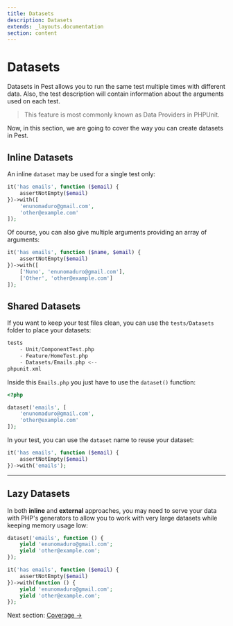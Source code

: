 ```yaml
---
title: Datasets
description: Datasets
extends: _layouts.documentation
section: content
---
```


# Datasets

Datasets in Pest allows you to run the same test multiple times with
different data. Also, the test description will contain information
about the arguments used on each test.

> This feature is most commonly known as Data Providers in PHPUnit.

Now, in this section, we are going to cover the way you can create
datasets in Pest.

## Inline Datasets

An inline `dataset` may be used for a single test only:
```php
it('has emails', function ($email) {
    assertNotEmpty($email)
})->with([
    'enunomaduro@gmail.com',
    'other@example.com'
]);
```

Of course, you can also give multiple
arguments providing an array of arguments:
```php
it('has emails', function ($name, $email) {
    assertNotEmpty($email)
})->with([
    ['Nuno', 'enunomaduro@gmail.com'],
    ['Other', 'other@example.com']
]);
```

## Shared Datasets

If you want to keep your test files clean, you can use
the `tests/Datasets` folder to place your datasets:
```php
tests
    - Unit/ComponentTest.php
    - Feature/HomeTest.php
    - Datasets/Emails.php <--
phpunit.xml
```

Inside this `Emails.php` you just have to use the `dataset()` function:
```php
<?php

dataset('emails', [
    'enunomaduro@gmail.com',
    'other@example.com'
]);
```

In your test, you can use the `dataset` name to reuse your dataset:
```php
it('has emails', function ($email) {
    assertNotEmpty($email)
})->with('emails');
```

---

## Lazy Datasets

In both **inline** and **external** approaches, you may need to serve your
data with PHP's generators to allow you to work with very large datasets
while keeping memory usage low:

```php
dataset('emails', function () {
    yield 'enunomaduro@gmail.com';
    yield 'other@example.com';
});

it('has emails', function ($email) {
    assertNotEmpty($email)
})->with(function () {
    yield 'enunomaduro@gmail.com';
    yield 'other@example.com';
});
```

Next section: [Coverage →](/docs/coverage)
